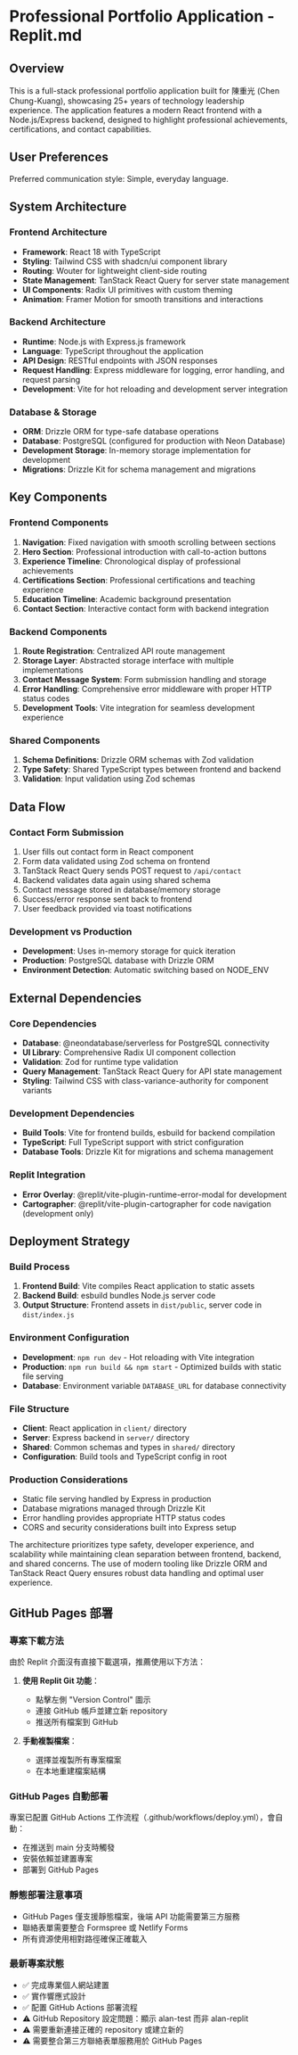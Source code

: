 # Professional Portfolio Application - Replit.md

## Overview

This is a full-stack professional portfolio application built for 陳重光 (Chen Chung-Kuang), showcasing 25+ years of technology leadership experience. The application features a modern React frontend with a Node.js/Express backend, designed to highlight professional achievements, certifications, and contact capabilities.

## User Preferences

Preferred communication style: Simple, everyday language.

## System Architecture

### Frontend Architecture
- **Framework**: React 18 with TypeScript
- **Styling**: Tailwind CSS with shadcn/ui component library
- **Routing**: Wouter for lightweight client-side routing
- **State Management**: TanStack React Query for server state management
- **UI Components**: Radix UI primitives with custom theming
- **Animation**: Framer Motion for smooth transitions and interactions

### Backend Architecture
- **Runtime**: Node.js with Express.js framework
- **Language**: TypeScript throughout the application
- **API Design**: RESTful endpoints with JSON responses
- **Request Handling**: Express middleware for logging, error handling, and request parsing
- **Development**: Vite for hot reloading and development server integration

### Database & Storage
- **ORM**: Drizzle ORM for type-safe database operations
- **Database**: PostgreSQL (configured for production with Neon Database)
- **Development Storage**: In-memory storage implementation for development
- **Migrations**: Drizzle Kit for schema management and migrations

## Key Components

### Frontend Components
1. **Navigation**: Fixed navigation with smooth scrolling between sections
2. **Hero Section**: Professional introduction with call-to-action buttons
3. **Experience Timeline**: Chronological display of professional achievements
4. **Certifications Section**: Professional certifications and teaching experience
5. **Education Timeline**: Academic background presentation
6. **Contact Section**: Interactive contact form with backend integration

### Backend Components
1. **Route Registration**: Centralized API route management
2. **Storage Layer**: Abstracted storage interface with multiple implementations
3. **Contact Message System**: Form submission handling and storage
4. **Error Handling**: Comprehensive error middleware with proper HTTP status codes
5. **Development Tools**: Vite integration for seamless development experience

### Shared Components
1. **Schema Definitions**: Drizzle ORM schemas with Zod validation
2. **Type Safety**: Shared TypeScript types between frontend and backend
3. **Validation**: Input validation using Zod schemas

## Data Flow

### Contact Form Submission
1. User fills out contact form in React component
2. Form data validated using Zod schema on frontend
3. TanStack React Query sends POST request to `/api/contact`
4. Backend validates data again using shared schema
5. Contact message stored in database/memory storage
6. Success/error response sent back to frontend
7. User feedback provided via toast notifications

### Development vs Production
- **Development**: Uses in-memory storage for quick iteration
- **Production**: PostgreSQL database with Drizzle ORM
- **Environment Detection**: Automatic switching based on NODE_ENV

## External Dependencies

### Core Dependencies
- **Database**: @neondatabase/serverless for PostgreSQL connectivity
- **UI Library**: Comprehensive Radix UI component collection
- **Validation**: Zod for runtime type validation
- **Query Management**: TanStack React Query for API state management
- **Styling**: Tailwind CSS with class-variance-authority for component variants

### Development Dependencies
- **Build Tools**: Vite for frontend builds, esbuild for backend compilation
- **TypeScript**: Full TypeScript support with strict configuration
- **Database Tools**: Drizzle Kit for migrations and schema management

### Replit Integration
- **Error Overlay**: @replit/vite-plugin-runtime-error-modal for development
- **Cartographer**: @replit/vite-plugin-cartographer for code navigation (development only)

## Deployment Strategy

### Build Process
1. **Frontend Build**: Vite compiles React application to static assets
2. **Backend Build**: esbuild bundles Node.js server code
3. **Output Structure**: Frontend assets in `dist/public`, server code in `dist/index.js`

### Environment Configuration
- **Development**: `npm run dev` - Hot reloading with Vite integration
- **Production**: `npm run build && npm start` - Optimized builds with static file serving
- **Database**: Environment variable `DATABASE_URL` for database connectivity

### File Structure
- **Client**: React application in `client/` directory
- **Server**: Express backend in `server/` directory  
- **Shared**: Common schemas and types in `shared/` directory
- **Configuration**: Build tools and TypeScript config in root

### Production Considerations
- Static file serving handled by Express in production
- Database migrations managed through Drizzle Kit
- Error handling provides appropriate HTTP status codes
- CORS and security considerations built into Express setup

The architecture prioritizes type safety, developer experience, and scalability while maintaining clean separation between frontend, backend, and shared concerns. The use of modern tooling like Drizzle ORM and TanStack React Query ensures robust data handling and optimal user experience.

## GitHub Pages 部署

### 專案下載方法
由於 Replit 介面沒有直接下載選項，推薦使用以下方法：

1. **使用 Replit Git 功能**：
   - 點擊左側 "Version Control" 圖示
   - 連接 GitHub 帳戶並建立新 repository
   - 推送所有檔案到 GitHub

2. **手動複製檔案**：
   - 選擇並複製所有專案檔案
   - 在本地重建檔案結構

### GitHub Pages 自動部署
專案已配置 GitHub Actions 工作流程（.github/workflows/deploy.yml），會自動：
- 在推送到 main 分支時觸發
- 安裝依賴並建置專案
- 部署到 GitHub Pages

### 靜態部署注意事項
- GitHub Pages 僅支援靜態檔案，後端 API 功能需要第三方服務
- 聯絡表單需要整合 Formspree 或 Netlify Forms
- 所有資源使用相對路徑確保正確載入

### 最新專案狀態
- ✅ 完成專業個人網站建置
- ✅ 實作響應式設計
- ✅ 配置 GitHub Actions 部署流程
- ⚠️ GitHub Repository 設定問題：顯示 alan-test 而非 alan-replit
- ⚠️ 需要重新連接正確的 repository 或建立新的
- ⚠️ 需要整合第三方聯絡表單服務用於 GitHub Pages
